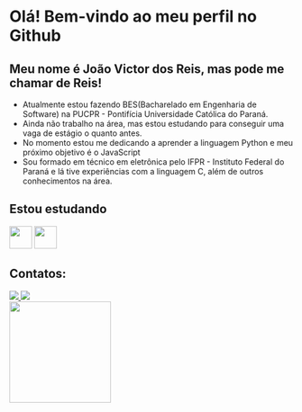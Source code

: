 # Olá! Bem-vindo ao meu perfil no Github
## Meu nome é João Victor dos Reis, mas pode me chamar de Reis!
- Atualmente estou fazendo BES(Bacharelado em Engenharia de Software) na PUCPR - Pontifícia Universidade Católica do Paraná.
- Ainda não trabalho na área, mas estou estudando para conseguir uma vaga de estágio o quanto antes.
- No momento estou me dedicando a aprender a linguagem Python e meu próximo objetivo é o JavaScript
- Sou formado em técnico em eletrônica pelo IFPR - Instituto Federal do Paraná e lá tive experiências com a linguagem C, além de outros conhecimentos na área.

## Estou estudando
<img loading = "lazy" src="https://cdn.jsdelivr.net/gh/devicons/devicon@latest/icons/python/python-original-wordmark.svg" width="40" height="40" /> <img loading = "lazy" src="https://cdn.jsdelivr.net/gh/devicons/devicon@latest/icons/git/git-original.svg" width="40" height="40" />

## Contatos:
<div>
<a href="https://mail.google.com/mail/?view=cm&to=j.victor.reis20044@gmail.com" target="_blank">
  <img loading="lazy" src="https://img.shields.io/badge/Gmail-D14836?style=for-the-badge&logo=gmail&logoColor=white">
</a>
<a href="https://www.linkedin.com/in/joaovictordosreis/" target="_blank"><img loading="lazy" src="https://img.shields.io/badge/-LinkedIn-%230077B5?style=for-the-badge&logo=linkedin&logoColor=white" target="_blank"></a>   

<div>
<a href="https://github.com/R3I5">
<img loading="lazy" height="180em" src="https://github-readme-stats.vercel.app/api/top-langs/?username=R3I5&layout=compact&langs_count=7&theme=dracula"/>
</div>



         

